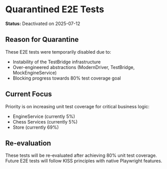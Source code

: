 # Quarantined E2E Tests

**Status:** Deactivated on 2025-07-12

## Reason for Quarantine

These E2E tests were temporarily disabled due to:
- Instability of the TestBridge infrastructure
- Over-engineered abstractions (ModernDriver, TestBridge, MockEngineService)
- Blocking progress towards 80% test coverage goal

## Current Focus

Priority is on increasing unit test coverage for critical business logic:
- EngineService (currently 5%)
- Chess Services (currently 5%)
- Store (currently 69%)

## Re-evaluation

These tests will be re-evaluated after achieving 80% unit test coverage.
Future E2E tests will follow KISS principles with native Playwright features.
